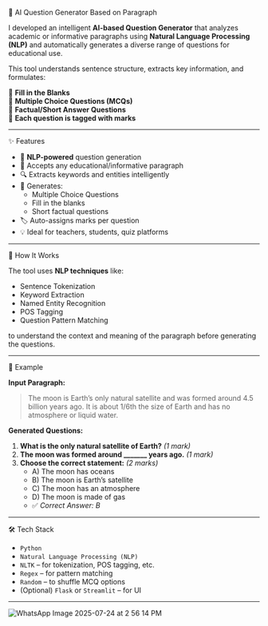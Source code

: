  📘 AI Question Generator Based on Paragraph

I developed an intelligent **AI-based Question Generator** that analyzes academic or informative paragraphs using **Natural Language Processing (NLP)** and automatically generates a diverse range of questions for educational use.

This tool understands sentence structure, extracts key information, and formulates:

🔹 **Fill in the Blanks**  
🔹 **Multiple Choice Questions (MCQs)**  
🔹 **Factual/Short Answer Questions**  
🔹 **Each question is tagged with marks**

---

 ✨ Features

- 🧠 **NLP-powered** question generation
- 📄 Accepts any educational/informative paragraph
- 🔍 Extracts keywords and entities intelligently
- 📝 Generates:
  - Multiple Choice Questions
  - Fill in the blanks
  - Short factual questions
- 🏷️ Auto-assigns marks per question
- 💡 Ideal for teachers, students, quiz platforms

---

🧠 How It Works

The tool uses **NLP techniques** like:

- Sentence Tokenization
- Keyword Extraction
- Named Entity Recognition
- POS Tagging
- Question Pattern Matching

to understand the context and meaning of the paragraph before generating the questions.

---

📌 Example

**Input Paragraph:**

> The moon is Earth’s only natural satellite and was formed around 4.5 billion years ago. It is about 1/6th the size of Earth and has no atmosphere or liquid water.

**Generated Questions:**

1. **What is the only natural satellite of Earth?** *(1 mark)*  
2. **The moon was formed around _______ years ago.** *(1 mark)*  
3. **Choose the correct statement:** *(2 marks)*  
   - A) The moon has oceans  
   - B) The moon is Earth’s satellite  
   - C) The moon has an atmosphere  
   - D) The moon is made of gas  
   - ✅ *Correct Answer: B*

---

 🛠️ Tech Stack

- `Python`
- `Natural Language Processing (NLP)`
- `NLTK` – for tokenization, POS tagging, etc.
- `Regex` – for pattern matching
- `Random` – to shuffle MCQ options
- (Optional) `Flask` or `Streamlit` – for UI

---

 
 ![WhatsApp Image 2025-07-24 at 2 56 14 PM](https://github.com/user-attachments/assets/237514db-e241-4462-addd-e5e55c0a7103)


